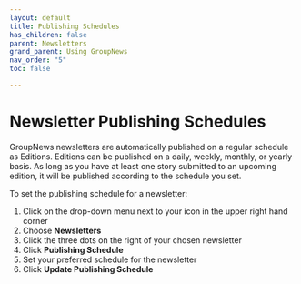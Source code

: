 ```yaml
---
layout: default
title: Publishing Schedules
has_children: false
parent: Newsletters
grand_parent: Using GroupNews
nav_order: "5"
toc: false

---
```

# Newsletter Publishing Schedules

GroupNews newsletters are automatically published on a regular schedule as Editions. Editions can be published on a daily, weekly, monthly, or yearly basis. As long as you have at least one story submitted to an upcoming edition, it will be published according to the schedule you set.

To set the publishing schedule for a newsletter:

1. Click on the drop-down menu next to your icon in the upper right hand corner
2. Choose **Newsletters**
3. Click the three dots on the right of your chosen newsletter
4. Click **Publishing Schedule**
5. Set your preferred schedule for the newsletter
6. Click **Update Publishing Schedule**